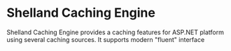 Shelland Caching Engine
==============

Shelland Caching Engine provides a caching features for ASP.NET platform using several caching sources. It supports modern "fluent" interface
